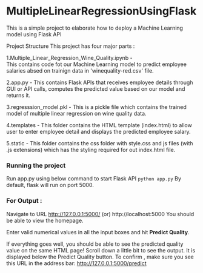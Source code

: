 # MultipleLinearRegressionUsingFlask
This is a simple project to elaborate how to deploy a Machine Learning model using Flask API

Project Structure
This project has four major parts :

1.Multiple_Linear_Regression_Wine_Quality.ipynb - <br/>
This contains code fot our Machine Learning model to predict employee salaries absed on trainign data in 'winequality-red.csv' file.

2.app.py -
This contains Flask APIs that receives employee details through GUI or API calls, computes the predicted value based on our model and returns it.

3.regresssion_model.pkl -
This is a pickle file which contains the trained model of multiple linear regression on wine quality data.

4.templates - 
This folder contains the HTML template (index.html) to allow user to enter employee detail and displays the predicted employee salary.

5.static - 
This folder contains the css folder with style.css and js files (with .js extensions) which has the styling required for out index.html file.

### Running the project

Run app.py using below command to start Flask API
      `python app.py`
By default, flask will run on port 5000.

### For Output : 
Navigate to URL http://127.0.0.1:5000/ (or) http://localhost:5000
You should be able to view the homepage.

Enter valid numerical values in all the input boxes and hit **Predict Quality**.

If everything goes well, you should be able to see the predicted quality value on the same HTML page! 
Scroll down a little bit to see the output.
It is displayed below the Predict Quality button.
To confirm , make sure you see this URL in the address bar: http://127.0.0.1:5000/predict
